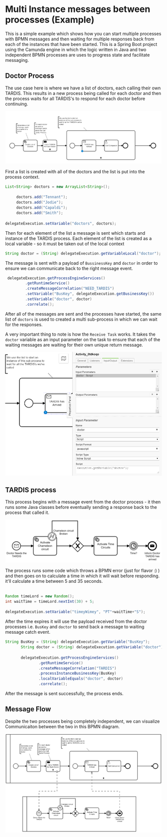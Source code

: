 # Multi Instance messages between processes (Example)

This is a simple example which shows how you can start multiple processes with BPMN messages and then waiting for multiple responses back from each of the instances that have been started.
This is a Spring Boot project using the Camunda engine in which the logic written in Java and two independent BPMN processes are uses to progress state and facilitate messaging.



## Doctor Process

The use case here is where we have a list of doctors, each calling their own TARDIS. This results in a new process being called for each doctor and then the process waits for all TARDIS's to respond for each doctor before continuing.

![DoctorProcess](./src/main/resources/image/DoctorProcess.png)


First a list is created with all of the doctors and the list is put into the process context.

```java
List<String> doctors = new ArrayList<String>();

     doctors.add("Tennant");
     doctors.add("Jodie");
     doctors.add("Capaldi");
     doctors.add("Smith");

delegateExecution.setVariable("doctors", doctors);
```

Then for each element of the list a message is sent which starts and instance of the TARDIS process.
Each element of the list is created as a local variable - so it must be taken out of the local context

```java
String doctor = (String) delegateExecution.getVariableLocal("doctor");
```

The message is sent with a payload of ``BussinessKey`` and ``doctor`` in order to ensure we can communicate back to the right message event.

```java
 delegateExecution.getProcessEngineServices()
         .getRuntimeService()
         .createMessageCorrelation("NEED_TARDIS")
         .setVariable("BusKey", delegateExecution.getBusinessKey())
         .setVariable("doctor", doctor)
         .correlate();

```

After all of the messages are sent and the processes have started, the same list of ``doctors`` is used to created a multi sub-process in which we can wait for the responses.

A very important thing to note is how the ``Receive Task`` works. It takes the ``doctor`` variable as an input parameter on the task to ensure that each of the waiting messages are waiting for their own unique return message.

![response Model](./src/main/resources/image/ResponseMessage.png)

## TARDIS process

This process begins with a message event from the doctor process - it then runs some Java classes before eventually sending a response back to the process that called it.

![Tardis Process](./src/main/resources/image/TardisProcess.png)

The process runs some code which throws a BPMN error (just for flavor :) ) and then goes on to calculate a time in which it will wait before responding. it'll calculate a time between 5 and 35 seconds.

```Java

Random timeLord = new Random();
int waitTime = timeLord.nextInt(30) + 5;

delegateExecution.setVariable("timeyWimey", "PT"+waitTime+"S");

```

After the time expires it will use the payload received from the doctor processes i.e. ``BusKey`` and ``doctor`` to send back a message to waiting message catch event.

```Java
String BusKey = (String) delegateExecution.getVariable("BusKey");
       String doctor = (String) delegateExecution.getVariable("doctor");

       delegateExecution.getProcessEngineServices()
               .getRuntimeService()
               .createMessageCorrelation("TARDIS")
               .processInstanceBusinessKey(BusKey)
               .localVariableEquals("doctor", doctor)
               .correlate();
```

After the message is sent successfully, the process ends.

## Message Flow

Despite the two processes being completely independent, we can visualize Communicaiton between the two in this BPMN diagram.

![message flow](./src/main/resources/image/MessageFlow.png)
